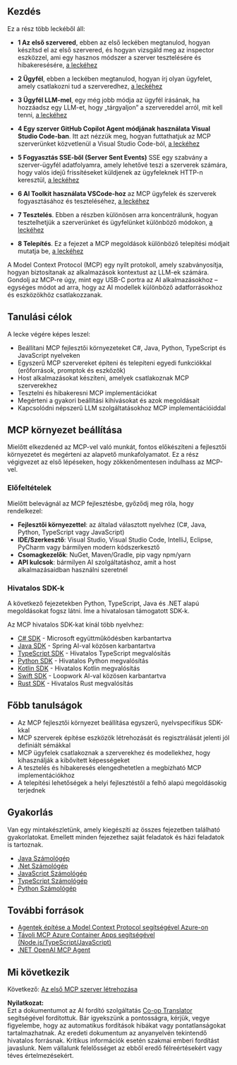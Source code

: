 <!--
CO_OP_TRANSLATOR_METADATA:
{
  "original_hash": "f77fa364511cb670d6262d119d56f562",
  "translation_date": "2025-06-11T09:15:17+00:00",
  "source_file": "03-GettingStarted/README.md",
  "language_code": "hu"
}
-->
## Kezdés  

Ez a rész több leckéből áll:

- **1 Az első szervered**, ebben az első leckében megtanulod, hogyan készítsd el az első szervered, és hogyan vizsgáld meg az inspector eszközzel, ami egy hasznos módszer a szerver tesztelésére és hibakeresésére, [a leckéhez](/03-GettingStarted/01-first-server/README.md)

- **2 Ügyfél**, ebben a leckében megtanulod, hogyan írj olyan ügyfelet, amely csatlakozni tud a szerveredhez, [a leckéhez](/03-GettingStarted/02-client/README.md)

- **3 Ügyfél LLM-mel**, egy még jobb módja az ügyfél írásának, ha hozzáadsz egy LLM-et, hogy „tárgyaljon” a szervereddel arról, mit kell tenni, [a leckéhez](/03-GettingStarted/03-llm-client/README.md)

- **4 Egy szerver GitHub Copilot Agent módjának használata Visual Studio Code-ban**. Itt azt nézzük meg, hogyan futtathatjuk az MCP szerverünket közvetlenül a Visual Studio Code-ból, [a leckéhez](/03-GettingStarted/04-vscode/README.md)

- **5 Fogyasztás SSE-ből (Server Sent Events)** SSE egy szabvány a szerver-ügyfél adatfolyamra, amely lehetővé teszi a szerverek számára, hogy valós idejű frissítéseket küldjenek az ügyfeleknek HTTP-n keresztül, [a leckéhez](/03-GettingStarted/05-sse-server/README.md)

- **6 AI Toolkit használata VSCode-hoz** az MCP ügyfelek és szerverek fogyasztásához és teszteléséhez, [a leckéhez](/03-GettingStarted/06-aitk/README.md)

- **7 Tesztelés**. Ebben a részben különösen arra koncentrálunk, hogyan tesztelhetjük a szerverünket és ügyfelünket különböző módokon, [a leckéhez](/03-GettingStarted/07-testing/README.md)

- **8 Telepítés**. Ez a fejezet a MCP megoldások különböző telepítési módjait mutatja be, [a leckéhez](/03-GettingStarted/08-deployment/README.md)


A Model Context Protocol (MCP) egy nyílt protokoll, amely szabványosítja, hogyan biztosítanak az alkalmazások kontextust az LLM-ek számára. Gondolj az MCP-re úgy, mint egy USB-C portra az AI alkalmazásokhoz – egységes módot ad arra, hogy az AI modellek különböző adatforrásokhoz és eszközökhöz csatlakozzanak.

## Tanulási célok

A lecke végére képes leszel:

- Beállítani MCP fejlesztői környezeteket C#, Java, Python, TypeScript és JavaScript nyelveken
- Egyszerű MCP szervereket építeni és telepíteni egyedi funkciókkal (erőforrások, promptok és eszközök)
- Host alkalmazásokat készíteni, amelyek csatlakoznak MCP szerverekhez
- Tesztelni és hibakeresni MCP implementációkat
- Megérteni a gyakori beállítási kihívásokat és azok megoldásait
- Kapcsolódni népszerű LLM szolgáltatásokhoz MCP implementációiddal

## MCP környezet beállítása

Mielőtt elkezdenéd az MCP-vel való munkát, fontos előkészíteni a fejlesztői környezetet és megérteni az alapvető munkafolyamatot. Ez a rész végigvezet az első lépéseken, hogy zökkenőmentesen indulhass az MCP-vel.

### Előfeltételek

Mielőtt belevágnál az MCP fejlesztésbe, győződj meg róla, hogy rendelkezel:

- **Fejlesztői környezettel**: az általad választott nyelvhez (C#, Java, Python, TypeScript vagy JavaScript)
- **IDE/Szerkesztő**: Visual Studio, Visual Studio Code, IntelliJ, Eclipse, PyCharm vagy bármilyen modern kódszerkesztő
- **Csomagkezelők**: NuGet, Maven/Gradle, pip vagy npm/yarn
- **API kulcsok**: bármilyen AI szolgáltatáshoz, amit a host alkalmazásaidban használni szeretnél


### Hivatalos SDK-k

A következő fejezetekben Python, TypeScript, Java és .NET alapú megoldásokat fogsz látni. Íme a hivatalosan támogatott SDK-k.

Az MCP hivatalos SDK-kat kínál több nyelvhez:
- [C# SDK](https://github.com/modelcontextprotocol/csharp-sdk) - Microsoft együttműködésben karbantartva
- [Java SDK](https://github.com/modelcontextprotocol/java-sdk) - Spring AI-val közösen karbantartva
- [TypeScript SDK](https://github.com/modelcontextprotocol/typescript-sdk) - Hivatalos TypeScript megvalósítás
- [Python SDK](https://github.com/modelcontextprotocol/python-sdk) - Hivatalos Python megvalósítás
- [Kotlin SDK](https://github.com/modelcontextprotocol/kotlin-sdk) - Hivatalos Kotlin megvalósítás
- [Swift SDK](https://github.com/modelcontextprotocol/swift-sdk) - Loopwork AI-val közösen karbantartva
- [Rust SDK](https://github.com/modelcontextprotocol/rust-sdk) - Hivatalos Rust megvalósítás

## Főbb tanulságok

- Az MCP fejlesztői környezet beállítása egyszerű, nyelvspecifikus SDK-kkal
- MCP szerverek építése eszközök létrehozását és regisztrálását jelenti jól definiált sémákkal
- MCP ügyfelek csatlakoznak a szerverekhez és modellekhez, hogy kihasználják a kibővített képességeket
- A tesztelés és hibakeresés elengedhetetlen a megbízható MCP implementációkhoz
- A telepítési lehetőségek a helyi fejlesztéstől a felhő alapú megoldásokig terjednek

## Gyakorlás

Van egy mintakészletünk, amely kiegészíti az összes fejezetben található gyakorlatokat. Emellett minden fejezethez saját feladatok és házi feladatok is tartoznak.

- [Java Számológép](./samples/java/calculator/README.md)
- [.Net Számológép](../../../03-GettingStarted/samples/csharp)
- [JavaScript Számológép](./samples/javascript/README.md)
- [TypeScript Számológép](./samples/typescript/README.md)
- [Python Számológép](../../../03-GettingStarted/samples/python)

## További források

- [Agentek építése a Model Context Protocol segítségével Azure-on](https://learn.microsoft.com/azure/developer/ai/intro-agents-mcp)
- [Távoli MCP Azure Container Apps segítségével (Node.js/TypeScript/JavaScript)](https://learn.microsoft.com/samples/azure-samples/mcp-container-ts/mcp-container-ts/)
- [.NET OpenAI MCP Agent](https://learn.microsoft.com/samples/azure-samples/openai-mcp-agent-dotnet/openai-mcp-agent-dotnet/)

## Mi következik

Következő: [Az első MCP szerver létrehozása](/03-GettingStarted/01-first-server/README.md)

**Nyilatkozat:**  
Ezt a dokumentumot az AI fordító szolgáltatás [Co-op Translator](https://github.com/Azure/co-op-translator) segítségével fordítottuk. Bár igyekszünk a pontosságra, kérjük, vegye figyelembe, hogy az automatikus fordítások hibákat vagy pontatlanságokat tartalmazhatnak. Az eredeti dokumentum az anyanyelvén tekintendő hivatalos forrásnak. Kritikus információk esetén szakmai emberi fordítást javaslunk. Nem vállalunk felelősséget az ebből eredő félreértésekért vagy téves értelmezésekért.